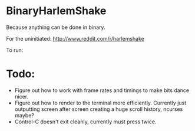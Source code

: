 BinaryHarlemShake
=================

Because anything can be done in binary.

For the uninitiated:
http://www.reddit.com/r/harlemshake

To run:


Todo:
=====

* Figure out how to work with frame rates and timings to make bits dance nicer.
* Figure out how to render to the terminal more efficiently. Currently just outputting screen after screen creating a huge scroll history, ncurses maybe?
* Control-C doesn't exit cleanly, currently must press twice.
